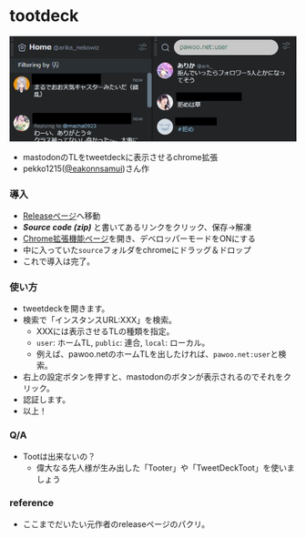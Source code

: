 ﻿# tootdeck
![使用例](https://raw.githubusercontent.com/Arika0093/tootdeck/master/others/image.jpg)
- mastodonのTLをtweetdeckに表示させるchrome拡張
- pekko1215([@eakonnsamui](https://twitter.com/eakonnsamui))さん作

### 導入
- [Releaseページ](https://github.com/Arika0093/tootdeck/releases)へ移動
- ***Source code (zip)*** と書いてあるリンクをクリック、保存→解凍
- [Chrome拡張機能ページ](chrome://extensions/)を開き、デベロッパーモードをONにする
- 中に入っていた`source`フォルダをchromeにドラッグ＆ドロップ
- これで導入は完了。

### 使い方
- tweetdeckを開きます。
- 検索で「インスタンスURL:XXX」を検索。
	- XXXには表示させるTLの種類を指定。
	- `user`: ホームTL, `public`: 連合, `local`: ローカル。
	- 例えば、pawoo.netのホームTLを出したければ、`pawoo.net:user`と検索。
- 右上の設定ボタンを押すと、mastodonのボタンが表示されるのでそれをクリック。
- 認証します。
- 以上！

### Q/A
- Tootは出来ないの？
	- 偉大なる先人様が生み出した「Tooter」や「TweetDeckToot」を使いましょう
	
	
### reference
- ここまでだいたい元作者のreleaseページのパクリ。
